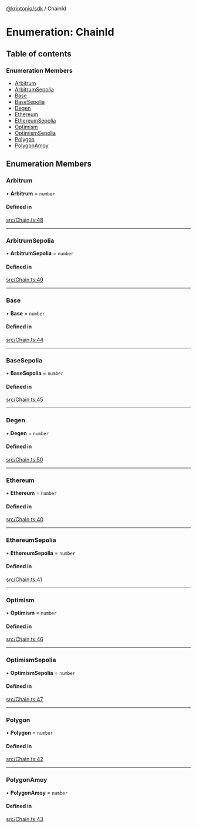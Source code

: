 [@kriptonio/sdk](../README.md) / ChainId

# Enumeration: ChainId

## Table of contents

### Enumeration Members

- [Arbitrum](ChainId.md#arbitrum)
- [ArbitrumSepolia](ChainId.md#arbitrumsepolia)
- [Base](ChainId.md#base)
- [BaseSepolia](ChainId.md#basesepolia)
- [Degen](ChainId.md#degen)
- [Ethereum](ChainId.md#ethereum)
- [EthereumSepolia](ChainId.md#ethereumsepolia)
- [Optimism](ChainId.md#optimism)
- [OptimismSepolia](ChainId.md#optimismsepolia)
- [Polygon](ChainId.md#polygon)
- [PolygonAmoy](ChainId.md#polygonamoy)

## Enumeration Members

### Arbitrum

• **Arbitrum** = `number`

#### Defined in

[src/Chain.ts:48](https://github.com/kriptonio/sdk/blob/6bbdedb/packages/sdk/src/Chain.ts#L48)

___

### ArbitrumSepolia

• **ArbitrumSepolia** = `number`

#### Defined in

[src/Chain.ts:49](https://github.com/kriptonio/sdk/blob/6bbdedb/packages/sdk/src/Chain.ts#L49)

___

### Base

• **Base** = `number`

#### Defined in

[src/Chain.ts:44](https://github.com/kriptonio/sdk/blob/6bbdedb/packages/sdk/src/Chain.ts#L44)

___

### BaseSepolia

• **BaseSepolia** = `number`

#### Defined in

[src/Chain.ts:45](https://github.com/kriptonio/sdk/blob/6bbdedb/packages/sdk/src/Chain.ts#L45)

___

### Degen

• **Degen** = `number`

#### Defined in

[src/Chain.ts:50](https://github.com/kriptonio/sdk/blob/6bbdedb/packages/sdk/src/Chain.ts#L50)

___

### Ethereum

• **Ethereum** = `number`

#### Defined in

[src/Chain.ts:40](https://github.com/kriptonio/sdk/blob/6bbdedb/packages/sdk/src/Chain.ts#L40)

___

### EthereumSepolia

• **EthereumSepolia** = `number`

#### Defined in

[src/Chain.ts:41](https://github.com/kriptonio/sdk/blob/6bbdedb/packages/sdk/src/Chain.ts#L41)

___

### Optimism

• **Optimism** = `number`

#### Defined in

[src/Chain.ts:46](https://github.com/kriptonio/sdk/blob/6bbdedb/packages/sdk/src/Chain.ts#L46)

___

### OptimismSepolia

• **OptimismSepolia** = `number`

#### Defined in

[src/Chain.ts:47](https://github.com/kriptonio/sdk/blob/6bbdedb/packages/sdk/src/Chain.ts#L47)

___

### Polygon

• **Polygon** = `number`

#### Defined in

[src/Chain.ts:42](https://github.com/kriptonio/sdk/blob/6bbdedb/packages/sdk/src/Chain.ts#L42)

___

### PolygonAmoy

• **PolygonAmoy** = `number`

#### Defined in

[src/Chain.ts:43](https://github.com/kriptonio/sdk/blob/6bbdedb/packages/sdk/src/Chain.ts#L43)

